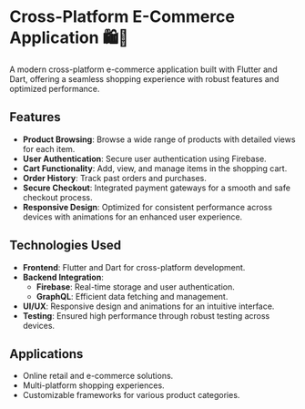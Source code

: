 # Cross-Platform E-Commerce Application 🛍️📱

A modern cross-platform e-commerce application built with Flutter and Dart, offering a seamless shopping experience with robust features and optimized performance. 

## Features
- **Product Browsing**: Browse a wide range of products with detailed views for each item.
- **User Authentication**: Secure user authentication using Firebase.
- **Cart Functionality**: Add, view, and manage items in the shopping cart.
- **Order History**: Track past orders and purchases.
- **Secure Checkout**: Integrated payment gateways for a smooth and safe checkout process.
- **Responsive Design**: Optimized for consistent performance across devices with animations for an enhanced user experience.

## Technologies Used
- **Frontend**: Flutter and Dart for cross-platform development.
- **Backend Integration**:
  - **Firebase**: Real-time storage and user authentication.
  - **GraphQL**: Efficient data fetching and management.
- **UI/UX**: Responsive design and animations for an intuitive interface.
- **Testing**: Ensured high performance through robust testing across devices.

## Applications
- Online retail and e-commerce solutions.
- Multi-platform shopping experiences.
- Customizable frameworks for various product categories.

